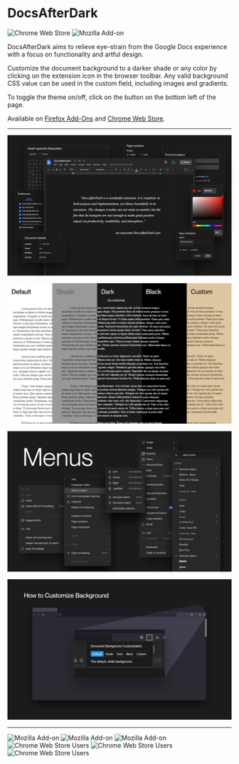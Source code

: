 # DocsAfterDark

![Chrome Web Store](https://img.shields.io/chrome-web-store/v/pihphjfnfjmdbhakhjifipfdgbpenobg?color=%23262626%20) ![Mozilla Add-on](https://img.shields.io/amo/v/docsafterdark?color=%23262626%20)

DocsAfterDark aims to relieve eye-strain from the Google Docs experience with a focus on functionality and artful design.

Customize the document background to a darker shade or any color by clicking on the extension icon in the browser toolbar. Any valid background CSS value can be used in the custom field, including images and gradients.

To toggle the theme on/off, click on the button on the bottom left of the page.

Available on [Firefox Add-Ons](https://addons.mozilla.org/en-US/firefox/addon/docsafterdark/) and [Chrome Web Store](https://chrome.google.com/webstore/detail/docsafterdark/pihphjfnfjmdbhakhjifipfdgbpenobg).

---

![promotional image](docsafterdark.png)

![background customization](backgrounds.png)

![menus preview](menus.png)

![customization menu](customization_menu.png)

---

![Mozilla Add-on](https://img.shields.io/amo/users/docsafterdark?color=%23262626%20&label=firefox%20users) ![Mozilla Add-on](https://img.shields.io/amo/rating/docsafterdark?color=%23262626%20&label=firefox%20rating) ![Mozilla Add-on](https://img.shields.io/amo/dw/docsafterdark?color=%23262626%20&label=firefox%20downloads) ![Chrome Web Store Users](https://img.shields.io/chrome-web-store/users/pihphjfnfjmdbhakhjifipfdgbpenobg?color=%23262626%20&label=chrome%20users) ![Chrome Web Store Users](https://img.shields.io/chrome-web-store/rating/pihphjfnfjmdbhakhjifipfdgbpenobg?color=%23262626%20&label=chrome%20rating) ![Chrome Web Store Users](https://img.shields.io/chrome-web-store/rating-count/pihphjfnfjmdbhakhjifipfdgbpenobg?color=%23262626%20&label=chrome%20rating%20count)